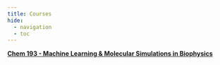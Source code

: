 ```yaml
---
title: Courses
hide:
  - navigation
  - toc
---
```


[**Chem 193 - Machine Learning & Molecular Simulations in Biophysics**](https://dinglab.io/chem193/)
